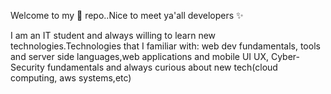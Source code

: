 Welcome to my 🧓 repo..Nice to meet ya'all developers ✨

I am an IT student and always willing to learn new technologies.Technologies that I familiar with:
web dev fundamentals, tools and server side languages,web applications and mobile UI UX, Cyber-Security fundamentals and always curious about new tech(cloud computing, aws systems,etc)
